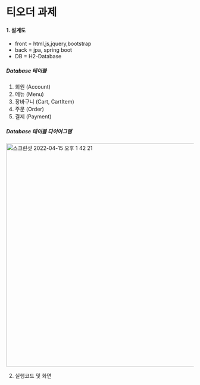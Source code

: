 # 티오더 과제

<h4>1. 설계도 </h4>

- front = html,js,jquery,bootstrap
- back = jpa, spring boot
- DB = H2-Database

<h5>Database 테이블</h5>

1. 회원 (Account)
2. 메뉴 (Menu)
3. 장바구니 (Cart, CartItem)
4. 주문 (Order)
5. 결제 (Payment)

<h5>Database 테이블 다이어그램</h5>

<img width="600" alt="스크린샷 2022-04-15 오후 1 42 21" src="https://user-images.githubusercontent.com/53418465/163519503-e6b5658b-3470-4176-b897-fbfbd9616246.png">




2. 실행코드 및 화면 
